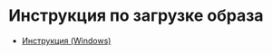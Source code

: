 # Инструкция по загрузке образа

* [Инструкция (Windows)](https://1drv.ms/w/s!Ao6apD9z3iUVgsNbQtcmvjNb9LrOOQ?e=NhOXjM)
